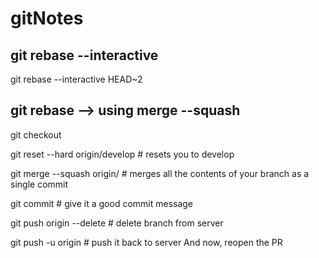 # gitNotes

## git rebase --interactive

git rebase --interactive HEAD~2

## git rebase --> using merge --squash
git checkout <your branch>

git reset --hard origin/develop # resets you to develop

git merge --squash origin/<your branch> # merges all the contents of your branch as a single commit

git commit # give it a good commit message

git push origin --delete <your branch> # delete branch from server

git push -u origin <your branch> # push it back to server And now, reopen the PR
